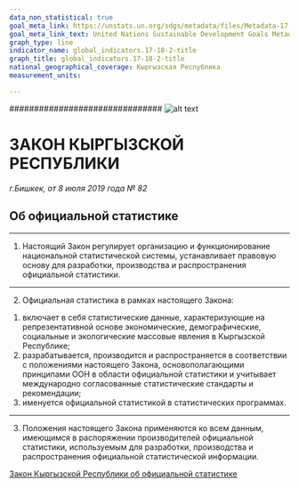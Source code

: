```yaml
---
data_non_statistical: true
goal_meta_link: https://unstats.un.org/sdgs/metadata/files/Metadata-17-18-02.pdf
goal_meta_link_text: United Nations Sustainable Development Goals Metadata (pdf 468kB)
graph_type: line
indicator_name: global_indicators.17-18-2-title
graph_title: global_indicators.17-18-2-title
national_geographical_coverage: Кыргызская Республика
measurement_units: 

---
```

 
############################### ![alt text](https://www.stat.gov.kg/static/images/logoruscolor.svg)

# ЗАКОН КЫРГЫЗСКОЙ РЕСПУБЛИКИ
*г.Бишкек, от 8 июля 2019 года № 82*
## Об официальной статистике

***
1. Настоящий Закон регулирует организацию и функционирование национальной статистической системы, устанавливает правовую основу для разработки, производства и распространения официальной статистики.

***
2. Официальная статистика в рамках настоящего Закона:
  1) включает в себя статистические данные, характеризующие на репрезентативной основе экономические, демографические, социальные и экологические массовые явления в Кыргызской Республике;
  2) разрабатывается, производится и распространяется в соответствии с положениями настоящего Закона, основополагающими принципами ООН в области официальной статистики и учитывает международно согласованные статистические стандарты и рекомендации;
  3) именуется официальной статистикой в статистических программах.
 
***
3. Положения настоящего Закона применяются ко всем данным, имеющимся в распоряжении производителей официальной статистики, используемым для разработки, производства и распространения официальной статистической информации.

[Закон Кыргызской Республики об официальной статистике](https://cbd.minjust.gov.kg/4-2731/edition/9007/ru)
